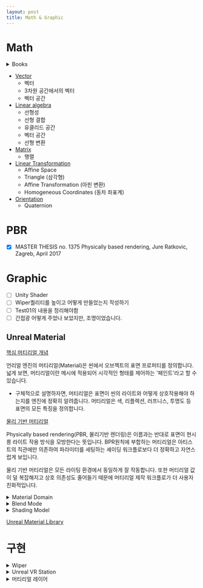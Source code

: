 ```yaml
---
layout: post
title: Math & Graphic
---
```


# Math
<details><summary>Books</summary>
<div markdown="1">

- [ ] [선형대수학 Linear Algebra](http://matrix.skku.ac.kr/2015-Album/BigBook-LinearAlgebra-2015.pdf)
- [ ] [수치해석](http://www.ktword.co.kr/word/abbr_view.php?nav=&m_temp1=1064&id=751)
- [ ] [NumericalRecipesinC](http://www.grad.hr/nastava/gs/prg/NumericalRecipesinC.pdf)
- [ ] GamePhysicsCookbook (game-physics-cookbook_compress)
- [ ] [LIBIGL](https://libigl.github.io/tutorial/)
- [ ] [Interactive Mesh Processing with libigl in Unreal Engine 4.24](http://www.gradientspace.com/tutorials/2020/1/2/libigl-in-unreal-engine)

</div></details>

* [Vector](/posts_math/Vector)
    - 벡터
    - 3차원 공간에서의 벡터
    - 벡터 공간
* [Linear algebra](/posts_math/Linear_Algebra)
    - 선형성
    - 선형 결합
    - 유클리드 공간
    - 벡터 공간
    - 선형 변환
* [Matrix](/posts_math/Matirx)
    - 행렬
* [Linear Transformation](/posts_math/Linear_Transformation)
    - Affine Space
    - Triangle (삼각형)
    - Affine Transformation (아핀 변환)
    - Homogeneous Coordinates (동차 좌표계)
* [Orientation](/posts_math/Orientation)
    - Quaternion

# PBR
- [x] MASTER THESIS no. 1375 Physically based rendering, Jure Ratkovic, Zagreb, April 2017



# Graphic
- [ ] Unity Shader
- [ ] Wiper퀄리티를 높이고 어떻게 만들었는지 작성하기
- [ ] Test01의 내용을 정리해야함
- [ ] 간접광 어떻게 주었나 보았지만, 조명이었습니다.

## Unreal Material

[핵심 머티리얼 개념](https://docs.unrealengine.com/5.0/ko/essential-unreal-engine-material-concepts/)

언리얼 엔진의 머티리얼(Material)은 씬에서 오브젝트의 표면 프로퍼티를 정의합니다. 넓게 보면, 머티리얼이란 메시에 적용되어 시각적인 형태를 제어하는 '페인트'라고 할 수 있습니다.

* 구체적으로 설명하자면, 머티리얼은 표면이 씬의 라이트와 어떻게 상호작용해야 하는지를 엔진에 정확히 알려줍니다. 머티리얼은 색, 리플렉션, 러프니스, 투명도 등 표면의 모든 특징을 정의합니다.

[물리 기반 머티리얼](https://docs.unrealengine.com/5.0/ko/physically-based-materials-in-unreal-engine/)

Physically based rendering(PBR, 물리기반 렌더링)은 이름과는 반대로 표면이 현시릉 라이트 작용 방식을 모방한다는 뜻입니다. BPR원칙에 부합하는 머티리얼은 아티스트의 직관에만 의존하여 파라미터를 세팅하는 셰이딩 워크플로보다 더 정확하고 자연스럽게 보입니다.

물리 기반 머티리얼은 모든 라이팅 환경에서 동일하게 잘 작동합니다. 또한 머티리얼 값이 덜 복잡해지고 상호 의존성도 줄어들기 때문에 머티리얼 제작 워크플로가 더 사용자 친화적입니다.

<details><summary>Material Domain</summary>
<div markdown="1">

[머티리얼 도메인](https://docs.unrealengine.com/4.26/ko/Resources/ContentExamples/MaterialProperties/1_5/)

Domains(도메인)이란 머티리얼이 전체적으로 사요되는 곳을 정의합니다. 대부분의 셰이더는 Surface(표면)이지만, 데칼이나 라이트 함수 또는 포스트 프로세스를 사용할 필요가 있는 경우, 해당 도메인에 속해야 합니다.

</div></details>

<details><summary>Blend Mode</summary>
<div markdown="1">

[머티리얼 블렌드 모드](https://docs.unrealengine.com/4.27/ko/RenderingAndGraphics/Materials/MaterialProperties/BlendModes/)

Blend Mode(블렌드 모드)란 현재 배경에 실제로 그려지고 있는 것에 현재 머티리얼의 결과물을 어떻게 블렌딩할 것인지를 나타내는 것입니다. 좀 더 엄밀히 말하면, 이 머티리얼을 다른 픽셀 앞에 렌더링할 때, 엔진이 이 머티리얼(원복색)과 이미 프레임 버퍼에 있는 것 (대상색)을 합치는 방식을 조절하는 것입니다.

</div></details>

<details><summary>Shading Model</summary>
<div markdown="1">

[셰이딩 모델](https://docs.unrealengine.com/4.27/ko/RenderingAndGraphics/Materials/MaterialProperties/LightingModels/)

Shading Model(셰이딩 모델)은 머티리얼이 빛을 받아 반사하는 방식을 조절합니다. 다른 말로 하자면, 머티리얼을 이루는 입력 데이터를 어떻게 사용하여 최종적인 모양새를 만들어낼 것인지를 조절하는 것 입니다.

</div></details>

[Unreal Material Library](https://github.com/kbmhansungb/UnrealMaterialLibrary)

# 구현

<details><summary>Wiper</summary>
<div markdown="1">

![WiperAnimation](/images/WiperAnimation.gif)

\\<!--리소스는 회사에서 사용하는 리소스를 쓰므로 공유하지 않는다.-->

<details><summary>유리 머티리얼과 빗방울 표현</summary>
<div markdown="1">



</div></details>

<details><summary>마스크 만들기</summary>
<div markdown="1">

</div></details>

<details><summary>마스크를 이용한 빗방울 제거하기</summary>
<div markdown="1">

</div></details>

<details><summary>와이퍼 구현하기</summary>
<div markdown="1">

</div></details>

</div></details>

<details><summary>Unreal VR Station</summary>
<div markdown="1">

VR의 방 공간 정보를 받아 텔레포트시에 조정할 수 있도록 보여주도록 합니다.

<details><summary>스테이션 정보 받아오기</summary>
<div markdown="1">

- [ ]  GetTrackedDevicePositionAndOrientation을 이용하여 스테이션 정보를 받아옵니다.
스테이션의 포즈와 로테이션을 이용해, 스테이션 위치를 업데이트합니다.

</div></details>

<details><summary>스테이션 렌더링 하기</summary>

<div markdown="1">

* 머티리얼이 Translucent일 때, DissableDepthTest기능을 이용하면, 패스와 상관없이 그릴 수 있습니다.

</div></details>

</div></details>

<details><summary>머티리얼 레이어</summary>
<div markdown="1">

[머티리얼 레이어](https://docs.unrealengine.com/5.0/ko/using-material-layers-in-unreal-engine/)

</div></details>